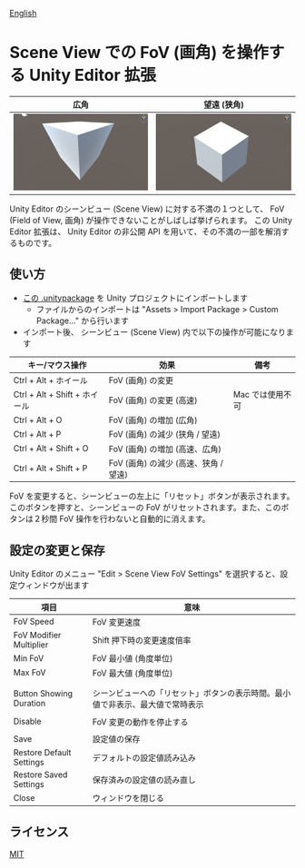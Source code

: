 ﻿[English](README.en.md)

# Scene View での FoV (画角) を操作する Unity Editor 拡張

|広角				|望遠 (狭角)				|
|--------------------		|-------------------------		|
|![WideFov](images/WideFov.png)	|![NarrowFov](images/NarrowFov.png)	|

Unity Editor のシーンビュー (Scene View) に対する不満の１つとして、 FoV (Field of View, 画角) が操作できないことがしばしば挙げられます。
この Unity Editor 拡張は、 Unity Editor の非公開 API を用いて、その不満の一部を解消するものです。


## 使い方

- [この .unitypackage](https://github.com/t-mat/UnitySceneViewFovControl/releases/download/0.1.4/SceneViewFovControl.unitypackage) を Unity プロジェクトにインポートします
    - ファイルからのインポートは "Assets > Import Package > Custom Package..." から行います
- インポート後、 シーンビュー (Scene View) 内で以下の操作が可能になります

|キー/マウス操作		|効果					|備考			|
|--------------------		|-------------------------		|----			|
|Ctrl + Alt + ホイール		|FoV (画角) の変更			|			|
|Ctrl + Alt + Shift + ホイール	|FoV (画角) の変更 (高速)		|Mac では使用不可	|
|Ctrl + Alt + O			|FoV (画角) の増加 (広角)		|			|
|Ctrl + Alt + P			|FoV (画角) の減少 (狭角 / 望遠)	|			|
|Ctrl + Alt + Shift + O		|FoV (画角) の増加 (高速、広角)		|			|
|Ctrl + Alt + Shift + P		|FoV (画角) の減少 (高速、狭角 / 望遠)	|			|

FoV を変更すると、シーンビューの左上に「リセット」ボタンが表示されます。
このボタンを押すと、シーンビューの FoV がリセットされます。また、このボタンは２秒間 FoV 操作を行わないと自動的に消えます。


## 設定の変更と保存

Unity Editor のメニュー "Edit > Scene View FoV Settings" を選択すると、設定ウィンドウが出ます

|項目				|意味					|
|--------------------		|-------------------------		|
|FoV Speed			|FoV 変更速度				|
|FoV <Shift> Modifier Multiplier|Shift 押下時の変更速度倍率		|
|Min FoV			|FoV 最小値 (角度単位)			|
|Max FoV			|FoV 最大値 (角度単位)			|
|				|					|
|<Reset Scene FoV>		|					|
|Button Showing Duration	|シーンビューへの「リセット」ボタンの表示時間。最小値で非表示、最大値で常時表示	|
|				|					|
|Disable			|FoV 変更の動作を停止する		|
|				|					|
|Save				|設定値の保存				|
|Restore Default Settings	|デフォルトの設定値読み込み		|
|Restore Saved Settings		|保存済みの設定値の読み直し		|
|Close				|ウィンドウを閉じる			|


## ライセンス

[MIT](LICENSE.txt)

